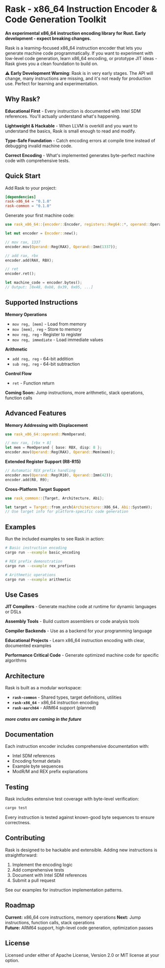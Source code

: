 # Rask - x86_64 Instruction Encoder & Code Generation Toolkit

**An experimental x86_64 instruction encoding library for Rust. Early development - expect breaking changes.**

Rask is a learning-focused x86_64 instruction encoder that lets you generate machine code programmatically. If you want to experiment with low-level code generation, learn x86_64 encoding, or prototype JIT ideas - Rask gives you a clean foundation to build on.

⚠️ **Early Development Warning**: Rask is in very early stages. The API will change, many instructions are missing, and it's not ready for production use. Perfect for learning and experimentation.

## Why Rask?

**Educational First** - Every instruction is documented with Intel SDM references. You'll actually understand what's happening.

**Lightweight & Hackable** - When LLVM is overkill and you want to understand the basics, Rask is small enough to read and modify.

**Type-Safe Foundation** - Catch encoding errors at compile time instead of debugging invalid machine code.

**Correct Encoding** - What's implemented generates byte-perfect machine code with comprehensive tests.

## Quick Start

Add Rask to your project:

```toml
[dependencies]
rask-x86_64 = "0.1.0"
rask-common = "0.1.0"
```

Generate your first machine code:

```rust
use rask_x86_64::{encoder::Encoder, registers::Reg64::*, operand::Operand};

let mut encoder = Encoder::new();

// mov rax, 1337
encoder.mov(Operand::Reg(RAX), Operand::Imm(1337));

// add rax, rbx  
encoder.add(RAX, RBX);

// ret
encoder.ret();

let machine_code = encoder.bytes();
// Output: [0x48, 0xb8, 0x39, 0x05, ...]
```

## Supported Instructions

**Memory Operations**
- `mov reg, [mem]` - Load from memory
- `mov [mem], reg` - Store to memory  
- `mov reg, reg` - Register to register
- `mov reg, immediate` - Load immediate values

**Arithmetic**
- `add reg, reg` - 64-bit addition
- `sub reg, reg` - 64-bit subtraction

**Control Flow**
- `ret` - Function return

**Coming Soon:** Jump instructions, more arithmetic, stack operations, function calls

## Advanced Features

**Memory Addressing with Displacement**
```rust
use rask_x86_64::operand::MemOperand;

// mov rax, [rbx + 8]
let mem = MemOperand { base: RBX, disp: 8 };
encoder.mov(Operand::Reg(RAX), Operand::Mem(mem));
```

**Extended Register Support (R8-R15)**
```rust
// Automatic REX prefix handling
encoder.mov(Operand::Reg(R10), Operand::Imm(42));
encoder.add(R8, R9);
```

**Cross-Platform Target Support**
```rust
use rask_common::{Target, Architecture, Abi};

let target = Target::from_arch(Architecture::X86_64, Abi::SystemV);
// Use target info for platform-specific code generation
```

## Examples

Run the included examples to see Rask in action:

```bash
# Basic instruction encoding
cargo run --example basic_encoding

# REX prefix demonstration  
cargo run --example rex_prefixes

# Arithmetic operations
cargo run --example arithmetic
```

## Use Cases

**JIT Compilers** - Generate machine code at runtime for dynamic languages or DSLs

**Assembly Tools** - Build custom assemblers or code analysis tools

**Compiler Backends** - Use as a backend for your programming language

**Educational Projects** - Learn x86_64 instruction encoding with clear, documented examples

**Performance Critical Code** - Generate optimized machine code for specific algorithms

## Architecture

Rask is built as a modular workspace:

- **`rask-common`** - Shared types, target definitions, utilities
- **`rask-x86_64`** - x86_64 instruction encoding
- **`rask-aarch64`** - ARM64 support (planned)

#### _*more crates are coming in the future*_

## Documentation

Each instruction encoder includes comprehensive documentation with:
- Intel SDM references
- Encoding format details
- Example byte sequences
- ModR/M and REX prefix explanations

## Testing

Rask includes extensive test coverage with byte-level verification:

```bash
cargo test
```

Every instruction is tested against known-good byte sequences to ensure correctness.

## Contributing

Rask is designed to be hackable and extensible. Adding new instructions is straightforward:

1. Implement the encoding logic
2. Add comprehensive tests  
3. Document with Intel SDM references
4. Submit a pull request

See our examples for instruction implementation patterns.

## Roadmap

**Current:** x86_64 core instructions, memory operations
**Next:** Jump instructions, function calls, stack operations  
**Future:** ARM64 support, high-level code generation, optimization passes

## License

Licensed under either of Apache License, Version 2.0 or MIT license at your option.